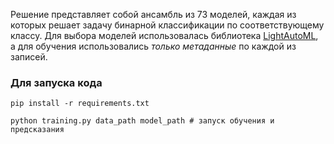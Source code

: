 Решение представляет собой ансамбль из 73 моделей, каждая из которых решает задачу бинарной классификации по соответствующему классу. Для выбора моделей использовалась библиотека [LightAutoML](https://github.com/sb-ai-lab/LightAutoML), а для обучения использовались *только метаданные* по каждой из записей.

### Для запуска кода

`pip install -r requirements.txt`

`python training.py data_path model_path # запуск обучения и предсказания`
